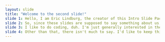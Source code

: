 ```yaml
---
layout: slide
title: "Welcome to the second slide!"
slide 1: Hello, I am Eric Lindburg, the creator of this Intro Slide Pack. Nothing *too* special, I assume. 
slide 2: So, since these slides are supposed to say something about us, I suppose I'll say stuff about myself. 
slide 3: I like to do coding, duh. I'm just generally interested in the technology that surrounds us in our day to day lives- like computers! 
slide 4: Other than that, there isn't much to say. I'd like to keep this short, since not much is needed.
---
```

